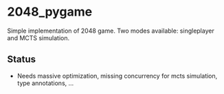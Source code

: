 # 2048_pygame

Simple implementation of 2048 game.
Two modes available: singleplayer and MCTS simulation.

## Status

-   Needs massive optimization, missing concurrency for mcts simulation, type annotations, ...
